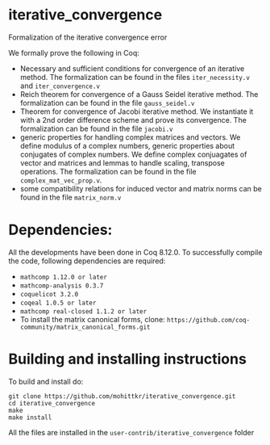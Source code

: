 # iterative_convergence
Formalization of the iterative convergence error

We formally prove the following in Coq:
- Necessary and sufficient conditions for convergence of an iterative method. The formalization can be found in the files `iter_necessity.v` and `iter_convergence.v`
- Reich theorem for convergence of a Gauss Seidel iterative method. The formalization can be found in the file `gauss_seidel.v`
- Theorem for convergence of Jacobi iterative method. We instantiate it with a 2nd order difference scheme and prove its convergence. The formalization can be found in the file `jacobi.v`
- generic properties for handling complex matrices and vectors. We define modulus of a complex numbers, generic properties about conjugates of complex numbers. We define complex conjuagates of vector and matrices and lemmas to handle scaling, transpose operations. The formalization can be found in the file `complex_mat_vec_prop.v`.
- some compatibility relations for induced vector and matrix norms can be found in the file `matrix_norm.v`

# Dependencies:

All the developments have been done in Coq 8.12.0. To successfully compile the code, following dependencies are required:
- `mathcomp 1.12.0 or later` 
- `mathcomp-analysis 0.3.7`
- `coquelicot 3.2.0`
- `coqeal 1.0.5 or later`
-  `mathcomp real-closed 1.1.2 or later`
- To install the matrix canonical forms, clone: `https://github.com/coq-community/matrix_canonical_forms.git`

# Building and installing instructions

To build and install do:
```
git clone https://github.com/mohittkr/iterative_convergence.git
cd iterative_convergence
make
make install
```
All the files are installed in the `user-contrib/iterative_convergence` folder 

